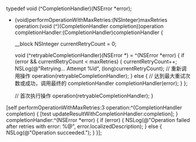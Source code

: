 typedef void (^CompletionHandler)(NSError *error);

- (void)performOperationWithMaxRetries:(NSInteger)maxRetries
                            operation:(void (^)(CompletionHandler completion))operation
                    completionHandler:(CompletionHandler)completionHandler {

    __block NSInteger currentRetryCount = 0;

    void (^retryableCompletionHandler)(NSError *) = ^(NSError *error) {
        if (error && currentRetryCount < maxRetries) {
            currentRetryCount++;
            NSLog(@"Retrying... Attempt %ld", (long)currentRetryCount);
            // 重新调用操作
            operation(retryableCompletionHandler);
        } else {
            // 达到最大重试次数或成功，调用最终的 completionHandler
            completionHandler(error);
        }
    };

    // 首次执行操作
    operation(retryableCompletionHandler);
}

[self performOperationWithMaxRetries:3
                          operation:^(CompletionHandler completion) {
                              [test updateResultWithCompletionHandler:completion];
                          }
                  completionHandler:^(NSError *error) {
                      if (error) {
                          NSLog(@"Operation failed after retries with error: %@", error.localizedDescription);
                      } else {
                          NSLog(@"Operation succeeded.");
                      }
                  }];